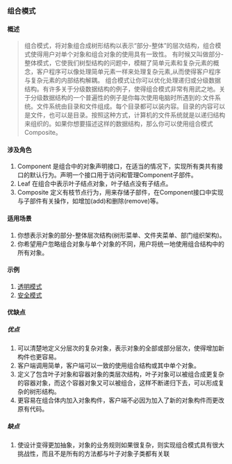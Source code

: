 ### 组合模式
#### 概述
> 组合模式，将对象组合成树形结构以表示“部分-整体”的层次结构，组合模式使得用户对单个对象和组合对象的使用具有一致性。
有时候又叫做部分-整体模式，它使我们树型结构的问题中，模糊了简单元素和复杂元素的概念，客户程序可以像处理简单元素一样来处理复杂元素,从而使得客户程序与复杂元素的内部结构解耦。
组合模式让你可以优化处理递归或分级数据结构。有许多关于分级数据结构的例子，使得组合模式非常有用武之地。关于分级数据结构的一个普遍性的例子是你每次使用电脑时所遇到的:文件系统。文件系统由目录和文件组成。每个目录都可以装内容。目录的内容可以是文件，也可以是目录。按照这种方式，计算机的文件系统就是以递归结构来组织的。如果你想要描述这样的数据结构，那么你可以使用组合模式Composite。

#### 涉及角色
1. Component 是组合中的对象声明接口，在适当的情况下，实现所有类共有接口的默认行为。声明一个接口用于访问和管理Component子部件。
2. Leaf 在组合中表示叶子结点对象，叶子结点没有子结点。
3. Composite 定义有枝节点行为，用来存储子部件，在Component接口中实现与子部件有关操作，如增加(add)和删除(remove)等。

#### 适用场景
1. 你想表示对象的部分-整体层次结构(树形菜单、文件夹菜单、部门组织架构)。
2. 你希望用户忽略组合对象与单个对象的不同，用户将统一地使用组合结构中的所有对象。

#### 示例
1. [透明模式](../src/composite/transientmode/TransientModeTest.java)
2. [安全模式](../src/composite/safemode/SafeModeTest.java)

#### 优缺点
##### 优点
1. 可以清楚地定义分层次的复杂对象，表示对象的全部或部分层次，使得增加新构件也更容易。
2. 客户端调用简单，客户端可以一致的使用组合结构或其中单个对象。
3. 定义了包含叶子对象和容器对象的类层次结构，叶子对象可以被组合成更复杂的容器对象，而这个容器对象又可以被组合，这样不断递归下去，可以形成复杂的树形结构。
4. 更容易在组合体内加入对象构件，客户端不必因为加入了新的对象构件而更改原有代码。

##### 缺点
1. 使设计变得更加抽象，对象的业务规则如果很复杂，则实现组合模式具有很大挑战性，而且不是所有的方法都与叶子对象子类都有关联
